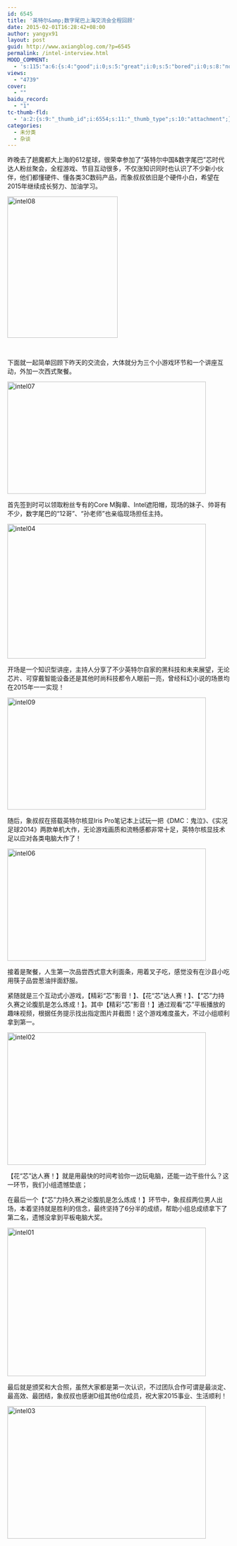 ```yaml
---
id: 6545
title: '英特尔&amp;数字尾巴上海交流会全程回顾'
date: 2015-02-01T16:28:42+08:00
author: yangyx91
layout: post
guid: http://www.axiangblog.com/?p=6545
permalink: /intel-interview.html
MOOD_COMMENT:
  - 's:115:"a:6:{s:4:"good";i:0;s:5:"great";i:0;s:5:"bored";i:0;s:8:"nonsense";i:0;s:13:"notunderstand";i:0;s:7:"passing";i:0;}";'
views:
  - "4739"
cover:
  - ""
baidu_record:
  - "1"
tc-thumb-fld:
  - 'a:2:{s:9:"_thumb_id";i:6554;s:11:"_thumb_type";s:10:"attachment";}'
categories:
  - 未分类
  - 杂谈
---
```

昨晚去了趟魔都大上海的612星球，很荣幸参加了“英特尔中国&数字尾巴”芯时代达人粉丝聚会，全程游戏、节目互动很多，不仅涨知识同时也认识了不少新小伙伴，他们都懂硬件、懂各类3C数码产品，而象叔叔依旧是个硬件小白，希望在2015年继续成长努力、加油学习。

<a href="http://www.axiangblog.com/wp-content/uploads/2015/02/intel08.jpg" target="_blank"  rel="nofollow" ><img loading="lazy" class="aligncenter size-full wp-image-6553" src="http://www.axiangblog.com/wp-content/uploads/2015/02/intel08.jpg" alt="intel08" width="250" height="320" /></a>

&nbsp;

下面就一起简单回顾下昨天的交流会，大体就分为三个小游戏环节和一个讲座互动，外加一次西式聚餐。

<a href="http://www.axiangblog.com/wp-content/uploads/2015/02/intel07.jpg" target="_blank"  rel="nofollow" ><img loading="lazy" class="aligncenter size-full wp-image-6552" src="http://www.axiangblog.com/wp-content/uploads/2015/02/intel07.jpg" alt="intel07" width="450" height="254" /></a>

首先签到时可以领取粉丝专有的Core M胸章、Intel遮阳帽，现场的妹子、帅哥有不少，数字尾巴的“12哥”、“孙老师”也亲临现场担任主持。

<a href="http://www.axiangblog.com/wp-content/uploads/2015/02/intel04.jpg" target="_blank"  rel="nofollow" ><img loading="lazy" class="aligncenter size-full wp-image-6549" src="http://www.axiangblog.com/wp-content/uploads/2015/02/intel04.jpg" alt="intel04" width="450" height="305" /></a>

开场是一个知识型讲座，主持人分享了不少英特尔自家的黑科技和未来展望，无论芯片、可穿戴智能设备还是其他时尚科技都令人眼前一亮，曾经科幻小说的场景均在2015年一一实现！

<a href="http://www.axiangblog.com/wp-content/uploads/2015/02/intel09.jpg" target="_blank"  rel="nofollow" ><img loading="lazy" class="aligncenter size-full wp-image-6554" src="http://www.axiangblog.com/wp-content/uploads/2015/02/intel09.jpg" alt="intel09" width="450" height="254" /></a>

随后，象叔叔在搭载英特尔核显Iris Pro笔记本上试玩一把《DMC：鬼泣》、《实况足球2014》两款单机大作，无论游戏画质和流畅感都非常十足，英特尔核显技术足以应对各类电脑大作了！

<a href="http://www.axiangblog.com/wp-content/uploads/2015/02/intel06.jpg" target="_blank"  rel="nofollow" ><img loading="lazy" class="aligncenter size-full wp-image-6551" src="http://www.axiangblog.com/wp-content/uploads/2015/02/intel06.jpg" alt="intel06" width="450" height="254" /></a>

接着是聚餐，人生第一次品尝西式意大利面条，用着叉子吃，感觉没有在沙县小吃用筷子品尝葱油拌面舒服。

紧随就是三个互动式小游戏，【精彩“芯”影音！】、【花“芯”达人赛！】、【“芯”力持久赛之论腹肌是怎么炼成！】。其中【精彩“芯”影音！】通过观看“芯”平板播放的趣味视频，根据任务提示找出指定图片并截图！这个游戏难度虽大，不过小组顺利拿到第一。

<a href="http://www.axiangblog.com/wp-content/uploads/2015/02/intel02.jpg" target="_blank"  rel="nofollow" ><img loading="lazy" class="aligncenter size-full wp-image-6547" src="http://www.axiangblog.com/wp-content/uploads/2015/02/intel02.jpg" alt="intel02" width="450" height="300" /></a>

【花“芯”达人赛！】就是用最快的时间考验你一边玩电脑，还能一边干些什么？这一环节，我们小组遗憾垫底；

在最后一个【“芯”力持久赛之论腹肌是怎么炼成！】环节中，象叔叔两位男人出场，本着坚持就是胜利的信念，最终坚持了6分半的成绩，帮助小组总成绩拿下了第二名，遗憾没拿到平板电脑大奖。

<a href="http://www.axiangblog.com/wp-content/uploads/2015/02/intel01.jpg" target="_blank"  rel="nofollow" ><img loading="lazy" class="aligncenter size-full wp-image-6546" src="http://www.axiangblog.com/wp-content/uploads/2015/02/intel01.jpg" alt="intel01" width="450" height="336" /></a>

最后就是颁奖和大合照，虽然大家都是第一次认识，不过团队合作可谓是最淡定、最高效、最团结，象叔叔也感谢D组其他6位成员，祝大家2015事业、生活顺利！

<a href="http://www.axiangblog.com/wp-content/uploads/2015/02/intel03.jpg" target="_blank"  rel="nofollow" ><img loading="lazy" class="aligncenter size-full wp-image-6548" src="http://www.axiangblog.com/wp-content/uploads/2015/02/intel03.jpg" alt="intel03" width="450" height="300" /></a>

&nbsp;
